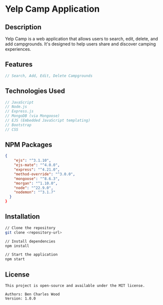 
# Yelp Camp Application

## Description
Yelp Camp is a web application that allows users to search, edit, delete, and add campgrounds. It's designed to help users share and discover camping experiences.

## Features
```js
// Search, Add, Edit, Delete Campgrounds
```

## Technologies Used
```js
// JavaScript
// Node.js
// Express.js
// MongoDB (via Mongoose)
// EJS (Embedded JavaScript templating)
// Bootstrap
// CSS

```

## NPM Packages
```json
{
    "ejs": "^3.1.10",
    "ejs-mate": "^4.0.0",
    "express": "^4.21.0",
    "method-override": "^3.0.0",
    "mongoose": "^8.6.3",
    "morgan": "^1.10.0",
    "node": "^22.9.0",
    "nodemon": "^3.1.7"
  }
}
```

## Installation
```bash
// Clone the repository
git clone <repository-url>

// Install dependencies
npm install

// Start the application
npm start
```

## License
```text
This project is open-source and available under the MIT license.
```
```text
Authors: Ben Charles Wood
Version: 1.0.0
```
